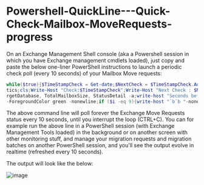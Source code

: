 # Powershell-QuickLine---Quick-Check-Mailbox-MoveRequests-progress

On an Exchange Management Shell console (aka a Powershell session in which you have Exchange management cmdlets loaded), just copy and paste the below one-liner PowerShell instructions to launch a periodic check poll (every 10 seconds) of your Mailbox Move requests:

```powershell
while($true){$TimeStampCheck = Get-date;$NextCheck = $TimeStampCheck.AddSeconds(10);$NexStat = get-moverequest | Get-MoveRequestStatis
tics;cls;Write-Host "Check:$TimeStampCheck";Write-Host "Next Check : $NextCheck";$NexStat | ft DisplayName, PercentComplete, SourceDatabase, Ta
rgetDatabase, TotalMailboxSize, StatusDetail -a;write-host "Seconds before new refresh: " -nonewline;For ($i=10;$i -ge 0;$i--){Write-Host "$i"
-ForegroundColor green -nonewline;if ($i -eq 9){write-host "`b`b "-nonewline}else{write-host "`b" -nonewline};Sleep 1}}
```

The above command line will poll forever the Exchange Move Requests status every 10 seconds, until you interrupt the loop (CTRL+C). You can for example run the above line in a PowerShell session (with Exchange Management Tools loaded) in the background or on another screen with other monitoring stuff, and manage your migration requests and migration batches on another PowerShell session, and you'll see the output evolve in realtime (refreshed every 10 seconds).

The output will look like the below:

![image](https://user-images.githubusercontent.com/33433229/175197268-3e3709be-ab6a-4d60-abf9-d3f5d32521bf.png)

